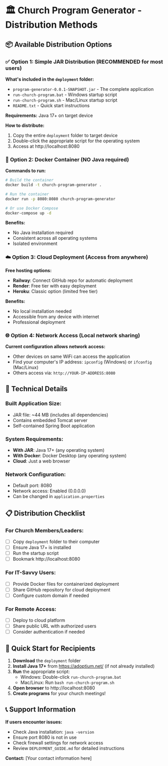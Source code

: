 # 🏛️ Church Program Generator - Distribution Methods

## 📦 Available Distribution Options

### ✅ **Option 1: Simple JAR Distribution (RECOMMENDED for most users)**

**What's included in the `deployment` folder:**
- `program-generator-0.0.1-SNAPSHOT.jar` - The complete application
- `run-church-program.bat` - Windows startup script
- `run-church-program.sh` - Mac/Linux startup script
- `README.txt` - Quick start instructions

**Requirements:** Java 17+ on target device

**How to distribute:**
1. Copy the entire `deployment` folder to target device
2. Double-click the appropriate script for the operating system
3. Access at http://localhost:8080

### 🐳 **Option 2: Docker Container (NO Java required)**

**Commands to run:**
```bash
# Build the container
docker build -t church-program-generator .

# Run the container
docker run -p 8080:8080 church-program-generator

# Or use Docker Compose
docker-compose up -d
```

**Benefits:**
- No Java installation required
- Consistent across all operating systems
- Isolated environment

### ☁️ **Option 3: Cloud Deployment (Access from anywhere)**

**Free hosting options:**
- **Railway**: Connect GitHub repo for automatic deployment
- **Render**: Free tier with easy deployment
- **Heroku**: Classic option (limited free tier)

**Benefits:**
- No local installation needed
- Accessible from any device with internet
- Professional deployment

### 🌐 **Option 4: Network Access (Local network sharing)**

**Current configuration allows network access:**
- Other devices on same WiFi can access the application
- Find your computer's IP address: `ipconfig` (Windows) or `ifconfig` (Mac/Linux)
- Others access via: `http://YOUR-IP-ADDRESS:8080`

## 🔧 **Technical Details**

### Built Application Size:
- JAR file: ~44 MB (includes all dependencies)
- Contains embedded Tomcat server
- Self-contained Spring Boot application

### System Requirements:
- **With JAR**: Java 17+ (any operating system)
- **With Docker**: Docker Desktop (any operating system)
- **Cloud**: Just a web browser

### Network Configuration:
- Default port: 8080
- Network access: Enabled (0.0.0.0)
- Can be changed in `application.properties`

## 📋 **Distribution Checklist**

### For Church Members/Leaders:
- [ ] Copy `deployment` folder to their computer
- [ ] Ensure Java 17+ is installed
- [ ] Run the startup script
- [ ] Bookmark http://localhost:8080

### For IT-Savvy Users:
- [ ] Provide Docker files for containerized deployment
- [ ] Share GitHub repository for cloud deployment
- [ ] Configure custom domain if needed

### For Remote Access:
- [ ] Deploy to cloud platform
- [ ] Share public URL with authorized users
- [ ] Consider authentication if needed

## 🚀 **Quick Start for Recipients**

1. **Download** the `deployment` folder
2. **Install Java 17+** from https://adoptium.net/ (if not already installed)
3. **Run** the appropriate script:
   - Windows: Double-click `run-church-program.bat`
   - Mac/Linux: Run `bash run-church-program.sh`
4. **Open browser** to http://localhost:8080
5. **Create programs** for your church meetings!

## 📞 **Support Information**

**If users encounter issues:**
- Check Java installation: `java -version`
- Ensure port 8080 is not in use
- Check firewall settings for network access
- Review `DEPLOYMENT_GUIDE.md` for detailed instructions

**Contact:** [Your contact information here]